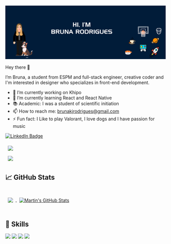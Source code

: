 
[![Bruna's GitHub Banner](./assets/images/GitHubHeader.jpg)](https://brunakrodrigu.es)

Hey there 👋

I’m Bruna, a student from ESPM and full-stack engineer, creative coder and I'm interested in designer who specializes in front-end development. 

- 🔭 I’m currently working on Khipo
- 🌱 I’m currently learning React and React Native
- 📚 Academic: I was a student of scientific initiation
- 📫 How to reach me: brunakjrodrigues@gmail.com
- ⚡ Fun fact: I Like to play Valorant, I love dogs and I have passion for music

[![LinkedIn Badge](https://img.shields.io/badge/LinkedIn-Profile-informational?style=flat&logo=linkedin&logoColor=white&color=0D76A8)](https://www.linkedin.com/in/brunacrodrigues/)

<a href="https://github.com/brunakrodrigues/Jogo-Lixo-ao-Alvo">
  <img align="center" style="margin:0.5rem" src="https://github-readme-stats.vercel.app/api/pin/?username=brunakrodrigues&repo=jogo-lixo-ao-alvo&title_color=ffffff&text_color=c9cacc&icon_color=4AB197&bg_color=11223a" />
</a>

<br>

<a href="https://github.com/brunakrodrigues/Vacina-ubs">
  <img align="center" style="margin:0.5rem" src="https://github-readme-stats.vercel.app/api/pin/?username=brunakrodrigues&repo=vacina-ubs&title_color=ffffff&text_color=c9cacc&icon_color=4AB197&bg_color=11223a" />
</a>

## &#x1f4c8; GitHub Stats

<br>

<a href="https://github.com/braydoncoyer">
  <img align="center" style="margin:0.5rem" src="https://github-readme-stats.vercel.app/api/top-langs/?username=brunakrodrigues&hide=html,css&title_color=ffffff&text_color=c9cacc&icon_color=4AB197&bg_color=11223a" />
</a>

<a href="https://github.com/braydoncoyer">
  <img align="center" style="margin:0.5rem" src="https://github-readme-stats.vercel.app/api?username=brunakrodrigues&show_icons=true&line_height=27&count_private=true&title_color=ffffff&text_color=c9cacc&icon_color=4AB097&bg_color=11223a" alt="Martin's GitHub Stats" />
</a>

<br>
<br>

## 💼 Skills

![](https://img.shields.io/badge/Code-React-informational?style=flat&logo=react&logoColor=white&color=4AB197)
![](https://img.shields.io/badge/Code-JavaScript-informational?style=flat&logo=JavaScript&logoColor=white&color=4AB197)
![](https://img.shields.io/badge/Code-.NET-informational?style=flat&logo=.net&logoColor=white&color=4AB197)
![](https://img.shields.io/badge/Code-MySQL-informational?style=flat&logo=MySQL&logoColor=white&color=4AB197)

